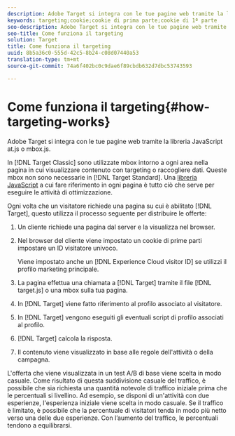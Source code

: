 ```yaml
---
description: Adobe Target si integra con le tue pagine web tramite la libreria JavaScript at.js o mbox.js.
keywords: targeting;cookie;cookie di prima parte;cookie di 1ª parte
seo-description: Adobe Target si integra con le tue pagine web tramite la libreria JavaScript at.js o mbox.js.
seo-title: Come funziona il targeting
solution: Target
title: Come funziona il targeting
uuid: 8b5a36c0-555d-42c5-8b24-c08d07440a53
translation-type: tm+mt
source-git-commit: 74a6f402bc0c9dae6f89cbdb632d7dbc53743593

---
```



# Come funziona il targeting{#how-targeting-works}

Adobe Target si integra con le tue pagine web tramite la libreria JavaScript at.js o mbox.js.

In [!DNL Target Classic] sono utilizzate mbox intorno a ogni area nella pagina in cui visualizzare contenuto con targeting o raccogliere dati. Queste mbox non sono necessarie in [!DNL Target Standard]. Una [libreria JavaScript](../c-implementing-target/c-considerations-before-you-implement-target/target-implement.md#concept_60B748DE4293488F917E8F1FA4C7E9EB) a cui fare riferimento in ogni pagina è tutto ciò che serve per eseguire le attività di ottimizzazione.

Ogni volta che un visitatore richiede una pagina su cui è abilitato [!DNL Target], questo utilizza il processo seguente per distribuire le offerte:

1. Un cliente richiede una pagina dal server e la visualizza nel browser.
1. Nel browser del cliente viene impostato un cookie di prime parti impostare un ID visitatore univoco.

   Viene impostato anche un [!DNL Experience Cloud visitor ID] se utilizzi il profilo marketing principale.

1. La pagina effettua una chiamata a [!DNL Target] tramite il file [!DNL target.js] o una mbox sulla tua pagina.
1. In [!DNL Target] viene fatto riferimento al profilo associato al visitatore.
1. In [!DNL Target] vengono eseguiti gli eventuali script di profilo associati al profilo.
1. [!DNL Target] calcola la risposta.
1. Il contenuto viene visualizzato in base alle regole dell&#39;attività o della campagna.

L&#39;offerta che viene visualizzata in un test A/B di base viene scelta in modo casuale. Come risultato di questa suddivisione casuale del traffico, è possibile che sia richiesta una quantità notevole di traffico iniziale prima che le percentuali si livellino. Ad esempio, se disponi di un&#39;attività con due esperienze, l&#39;esperienza iniziale viene scelta in modo casuale. Se il traffico è limitato, è possibile che la percentuale di visitatori tenda in modo più netto verso una delle due esperienze. Con l’aumento del traffico, le percentuali tendono a equilibrarsi.
